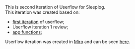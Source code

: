 This is second iteration of Userflow for Sleeplog.<br>
This iteration was created based on:
- [first iteration](https://github.com/naila135/sleeplog/blob/develop/Specification/Userflow/Iterations/Iteration1.md) of userflow;
- Userflow iteration 1 review;
- [app functions](./../AppFunctions.md);

Userflow iteration was created in [Miro](https://miro.com/) and can be seen [here](https://miro.com/app/board/uXjVP9crbcw=/?moveToWidget=3458764544643352413&cot=14).
